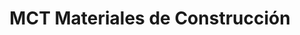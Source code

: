 ---
title: "MCT Materiales de Construcción"
url: /valdivia/mct-materiales-de-construccion/
shop: Eisenwaren
---